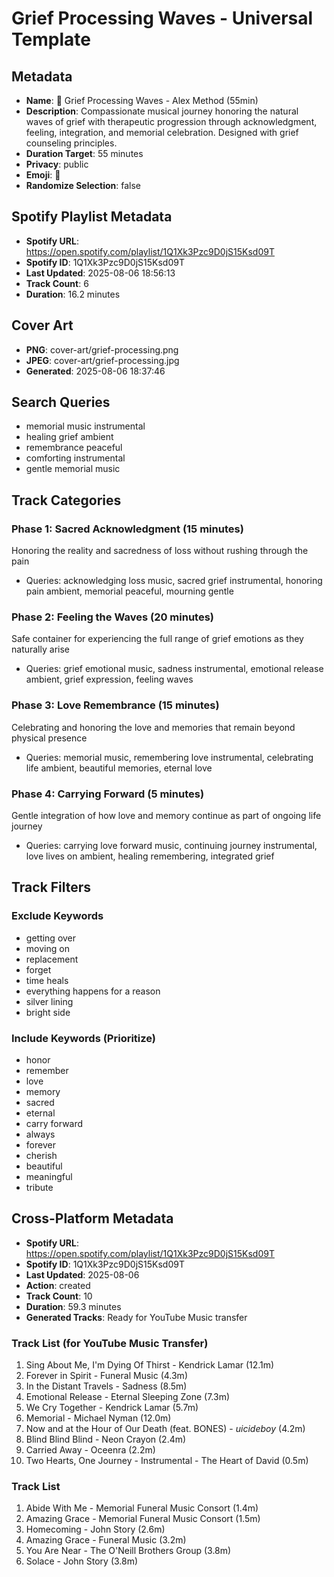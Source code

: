# Grief Processing Waves - Universal Template

## Metadata

- **Name**: 🌊 Grief Processing Waves - Alex Method (55min)
- **Description**: Compassionate musical journey honoring the natural waves of grief with therapeutic progression through acknowledgment, feeling, integration, and memorial celebration. Designed with grief counseling principles.
- **Duration Target**: 55 minutes
- **Privacy**: public
- **Emoji**: 🌊
- **Randomize Selection**: false



## Spotify Playlist Metadata
- **Spotify URL**: https://open.spotify.com/playlist/1Q1Xk3Pzc9D0jS15Ksd09T
- **Spotify ID**: 1Q1Xk3Pzc9D0jS15Ksd09T
- **Last Updated**: 2025-08-06 18:56:13
- **Track Count**: 6
- **Duration**: 16.2 minutes
## Cover Art
- **PNG**: cover-art/grief-processing.png
- **JPEG**: cover-art/grief-processing.jpg
- **Generated**: 2025-08-06 18:37:46

## Search Queries

- memorial music instrumental
- healing grief ambient
- remembrance peaceful
- comforting instrumental
- gentle memorial music

## Track Categories

### Phase 1: Sacred Acknowledgment (15 minutes)

Honoring the reality and sacredness of loss without rushing through the pain

- Queries: acknowledging loss music, sacred grief instrumental, honoring pain ambient, memorial peaceful, mourning gentle

### Phase 2: Feeling the Waves (20 minutes)

Safe container for experiencing the full range of grief emotions as they naturally arise

- Queries: grief emotional music, sadness instrumental, emotional release ambient, grief expression, feeling waves

### Phase 3: Love Remembrance (15 minutes)

Celebrating and honoring the love and memories that remain beyond physical presence

- Queries: memorial music, remembering love instrumental, celebrating life ambient, beautiful memories, eternal love

### Phase 4: Carrying Forward (5 minutes)

Gentle integration of how love and memory continue as part of ongoing life journey

- Queries: carrying love forward music, continuing journey instrumental, love lives on ambient, healing remembering, integrated grief

## Track Filters

### Exclude Keywords

- getting over
- moving on
- replacement
- forget
- time heals
- everything happens for a reason
- silver lining
- bright side

### Include Keywords (Prioritize)

- honor
- remember
- love
- memory
- sacred
- eternal
- carry forward
- always
- forever
- cherish
- beautiful
- meaningful
- tribute

## Cross-Platform Metadata
- **Spotify URL**: https://open.spotify.com/playlist/1Q1Xk3Pzc9D0jS15Ksd09T
- **Spotify ID**: 1Q1Xk3Pzc9D0jS15Ksd09T
- **Last Updated**: 2025-08-06
- **Action**: created
- **Track Count**: 10
- **Duration**: 59.3 minutes
- **Generated Tracks**: Ready for YouTube Music transfer

### Track List (for YouTube Music Transfer)
 1. Sing About Me, I'm Dying Of Thirst - Kendrick Lamar (12.1m)
 2. Forever in Spirit - Funeral Music (4.3m)
 3. In the Distant Travels - Sadness (8.5m)
 4. Emotional Release - Eternal Sleeping Zone (7.3m)
 5. We Cry Together - Kendrick Lamar (5.7m)
 6. Memorial - Michael Nyman (12.0m)
 7. Now and at the Hour of Our Death (feat. BONES) - $uicideboy$ (4.2m)
 8. Blind Blind Blind - Neon Crayon (2.4m)
 9. Carried Away - Oceenra (2.2m)
10. Two Hearts, One Journey - Instrumental - The Heart of David (0.5m)

### Track List
  1. Abide With Me - Memorial Funeral Music Consort (1.4m)
  2. Amazing Grace - Memorial Funeral Music Consort (1.5m)
  3. Homecoming - John Story (2.6m)
  4. Amazing Grace - Funeral Music (3.2m)
  5. You Are Near - The O'Neill Brothers Group (3.8m)
  6. Solace - John Story (3.8m)
